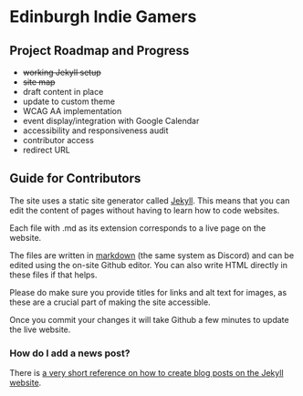 # Edinburgh Indie Gamers

## Project Roadmap and Progress

* ~~working Jekyll setup~~
* ~~site map~~
* draft content in place
* update to custom theme
* WCAG AA implementation
* event display/integration with Google Calendar
* accessibility and responsiveness audit
* contributor access
* redirect URL

## Guide for Contributors

The site uses a static site generator called [Jekyll](https://jekyllrb.com/). This means that you can edit the content of pages without having to learn how to code websites.

Each file with .md as its extension corresponds to a live page on the website.

The files are written in [markdown](https://www.markdownguide.org/basic-syntax/ "Guide to Markdown") (the same system as Discord) and can be edited using the on-site Github editor. You can also write HTML directly in these files if that helps.

Please do make sure you provide titles for links and alt text for images, as these are a crucial part of making the site accessible.

Once you commit your changes it will take Github a few minutes to update the live website.

### How do I add a news post?

There is [a very short reference on how to create blog posts on the Jekyll website](https://jekyllrb.com/docs/posts/ "Guide to making blog posts").
